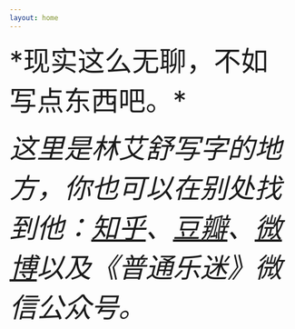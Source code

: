 ```yaml
---
layout: home
---
```


<font size=14px>
*现实这么无聊，不如写点东西吧。*

*这里是林艾舒写字的地方，你也可以在别处找到他：<a href='https://www.zhihu.com/people/sisalinger'>知乎</a>、<a href='https://www.douban.com/people/nassace/?_i=1111874Nv5E76h'>豆瓣</a>、<a href='https://weibo.com/nassace'>微博</a>以及《普通乐迷》微信公众号。*
</font>

